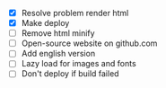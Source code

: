 - [x] Resolve problem render html
- [x] Make deploy
- [ ] Remove html minify
- [ ] Open-source website on github.com
- [ ] Add english version
- [ ] Lazy load for images and fonts
- [ ] Don't deploy if build failed
